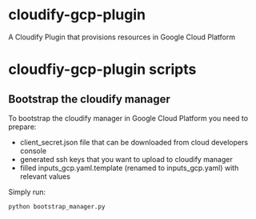 # cloudify-gcp-plugin
A Cloudify Plugin that provisions resources in Google Cloud Platform

# cloudfiy-gcp-plugin scripts
## Bootstrap the cloudify manager

To bootstrap the cloudify manager in Google Cloud Platform you need to prepare:
 - client_secret.json file that can be downloaded from cloud developers console
 - generated ssh keys that you want to upload to cloudify manager
 - filled inputs_gcp.yaml.template (renamed to inputs_gcp.yaml) with relevant values 
 
 Simply run:
 ```
 python bootstrap_manager.py
 ```
